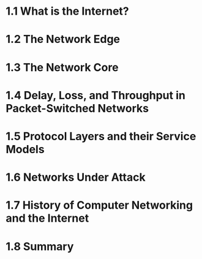 # 1.1 What is the Internet?



# 1.2 The Network Edge



# 1.3 The Network Core



# 1.4 Delay, Loss, and Throughput in Packet-Switched Networks



# 1.5 Protocol Layers and their Service Models



# 1.6 Networks Under Attack



# 1.7 History of Computer Networking and the Internet





# 1.8 Summary
